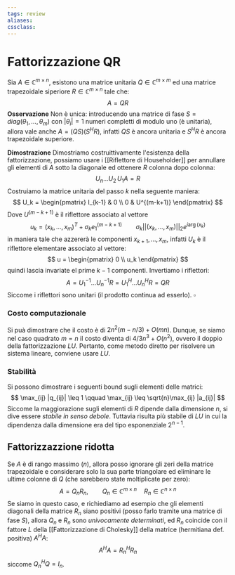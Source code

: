 ```yaml
---
tags: review
aliases:
cssclass:
---
```

 
# Fattorizzazione QR

Sia $A \in \mathbb{C}^{m\times n}$, esistono una matrice unitaria $Q \in \mathbb{C}^{m\times m}$ ed una matrice trapezoidale siperiore $R \in \mathbb{C}^{m\times n}$ tale che:
$$
A = QR
$$
**Osservazione** Non è unica: introducendo una matrice di fase $S = diag(\theta_1,\dots,\theta_m)$ con $|\theta_i| = 1$ numeri completti di modulo uno (è unitaria), allora vale anche $A = (QS)(S^HR)$, infatti $QS$ è ancora unitaria e $S^HR$ è ancora trapezoidale superiore.  

**Dimostrazione** Dimostriamo costruittivamente l'esistenza della fattorizzazione, possiamo usare i [[Riflettore di Householder]] per annullare gli elementi di $A$ sotto la diagonale ed ottenere $R$ colonna dopo colonna:
$$
U_n\dots U_2\,U_1 A = R
$$
Costruiamo la matrice unitaria del passo $k$ nella seguente maniera:
$$
U_k = 
\begin{pmatrix}
I_{k-1} & 0 \\
0 & U^{(m-k+1)}
\end{pmatrix}
$$
Dove $U^{(m-k+1)}$ è il riflettore associato al vettore
$$
u_k = (x_k,\dots,x_m)^T + \sigma_k e_1^{(m-k+1)}\qquad \sigma_k ||(x_k,\dots,x_m)||_2 e^{i\arg(x_k)}
$$
in maniera tale che azzererà le componenti $x_{k+1},\dots,x_m$, infatti $U_k$ è il riflettore elementare associato al vettore:
$$
u = \begin{pmatrix}
0 \\
u_k
\end{pmatrix}
$$
quindi lascia invariate el prime $k-1$ componenti.
Invertiamo i riflettori:
$$
A = U_1^{-1}\dots U_n^{-1}R = U_1^{H}\dots U_n^{H}R = QR
$$
Siccome i riflettori sono unitari (il prodotto continua ad esserlo). $\square$


### Costo computazionale
Si puà dimostrare che il costo è di $2n^2(m-n/3) + O(mn)$. Dunque, se siamo nel caso quadrato $m=n$ il costo diventa di $4/3n^3 + O(n^2)$, ovvero il doppio della fattorizzazione $LU$. 
Pertanto, come metodo diretto per risolvere un sistema lineare, conviene usare $LU$.

### Stabilità

Si possono dimostrare i seguenti bound sugli elementi delle matrici:
$$
\max_{ij} |q_{ij}| \leq 1 \qquad \max_{ij} \leq \sqrt{n}\max_{ij} |a_{ij}|
$$
Siccome la maggiorazione sugli elementi di $R$ dipende dalla dimensione $n$, si dive essere _stabile in senso debole_. Tuttavia risulta più stabile di $LU$ in cui la dipendenza dalla dimensione era del tipo esponenziale $2^{n-1}$.

## Fattorizzazzione ridotta

Se $A$ è di rango massimo ($n$), allora posso ignorare gli zeri della matrice trapezoidale e considerare solo la sua parte triangolare ed eliminare le ultime colonne di $Q$ (che sarebbero state moltiplicate per zero):
$$
A = Q_nR_n, \qquad Q_n \in \mathbb{C}^{m\times n}\quad R_n \in \mathbb{C}^{n\times n}
$$
Se siamo in questo caso, e richiediamo ad esempio che gli elementi diagonali della matrice $R_n$ siano positivi (posso farlo tramite una matrice di fase $S$), allora $Q_n$ e $R_n$ sono _univocamente determinati_, ed $R_n$ coincide con il fattore $L$ della [[Fattorizzazione di Cholesky]] della matrice (hermitiana def. positiva) $A^HA$:
$$
A^HA = R_n^HR_n
$$
siccome $Q_n^HQ = I_n$.

